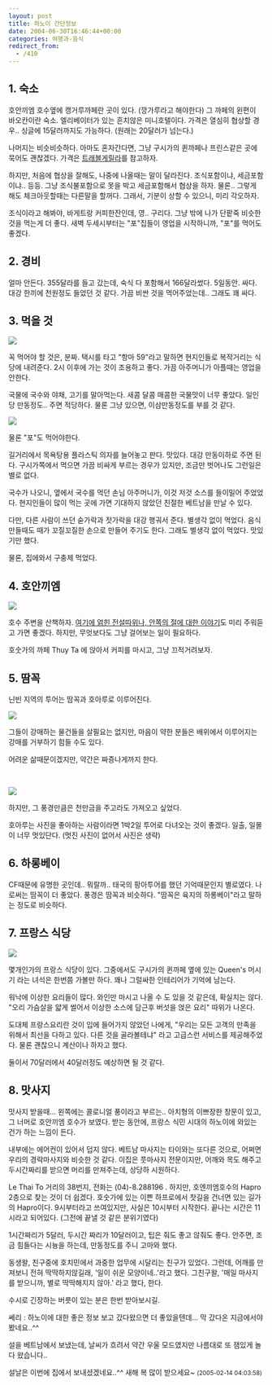 ```yaml
---
layout: post
title: 하노이 간단정보
date: 2004-06-30T16:46:44+00:00
categories: 여행과-음식
redirect_from:
  - /410
---
```


<h2>1. 숙소</h2>

호안끼엠 호수옆에 캥거루까페란 곳이 있다. (깡가루라고 해야한다) 그 까페의 왼편이 바오칸이란 숙소. 엘리베이터가 있는 흔치않은 미니호텔이다. 가격은 열심히 협상할 경우.. 싱글에 15달러까지도 가능하다. (원래는 20달러가 넘는다.)

나머지는 비슷비슷하다. 아마도 혼자간다면, 그냥 구시가의 퀸까페나 프린스같은 곳에 묵어도 괜찮겠다. 가격은 <a href="http://www.travelg.co.kr/tg12/hotel.html" target="bb">트래블게릴라</a>를 참고하자.

하지만, 처음에 협상을 잘해도, 나중에 나올때는 말이 달라진다. 조식포함이냐, 세금포함이냐.. 등등. 그냥 조식불포함으로 못을 박고 세금포함해서 협상을 하자. 물론.. 그렇게 해도 체크아웃할때는 다른말을 할꺼다. 그래서, 기분이 상할 수 있으니, 미리 각오하자.

조식이라고 해봐야, 바게트랑 커피한잔인데, 영.. 구리다. 그냥 밖에 나가 단팥죽 비슷한 것을 먹는게 더 좋다. 새벽 두세시부터는 "포"집들이 영업을 시작하니까, "포"를 먹어도 좋겠다.

<h2>2. 경비</h2>

얼마 안든다. 355달라를 들고 갔는데, 숙식 다 포함해서 166달라썼다. 5일동안. 싸다. 대강 한끼에 천원정도 들었던 것 같다. 가끔 비싼 것을 먹어주었는데.. 그래도 꽤 싸다.

<h2>3. 먹을 것</h2>

![ ](/assets/media/uploads_2004_06_PICT0632.jpg)

꼭 먹어야 할 것은, 분짜. 택시를 타고 "항마 59"라고 말하면 현지인들로 복작거리는 식당에 내려준다. 2시 이후에 가는 것이 조용하고 좋다. 가끔 아주머니가 아플때는 영업을 안한다.

국물에 국수와 야채, 고기를 말아먹는다. 새콤 달콤 매콤한 국물맛이 너무 좋았다. 일인당 만동정도.. 주면 적당하다. 물론 그냥 있으면, 이삼만동정도를 부를 것 같다.

![ ](/assets/media/uploads_2004_06_PICT0490.jpg)

물론 "포"도 먹어야한다.

길거리에서 목욕탕용 플라스틱 의자를 늘어놓고 판다. 맛있다. 대강 만동이하로 주면 된다. 구시가쪽에서 먹으면 가끔 비싸게 부르는 경우가 있지만, 조금만 벗어나도 그런일은 별로 없다.

국수가 나오니, 옆에서 국수를 먹던 손님 아주머니가, 이것 저것 소스를 들이밀어 주었었다. 현지인들이 많이 먹는 곳에 가면 기대하지 않았던 친절한 베트남을 만날 수 있다.

다만, 다른 사람이 쓰던 숟가락과 젓가락을 대강 행궈서 준다. 별생각 없이 먹었다. 음식 만들때도 때가 꼬질꼬질한 손으로 만들어 주기도 한다. 그래도 별생각 없이 먹었다. 맛있기만 했다.

물론, 집에와서 구충제 먹었다.

<h2>4. 호안끼엠</h2>

![ ](/assets/media/uploads_2004_06_PICT0704.jpg)

호수 주변을 산책하자. <a href="http://www.travelg.co.kr/tg12/saight.html" target="bb">여기에 얽힌 전설따위나, 안쪽의 절에 대한 이야기</a>도 미리 주워듣고 가면 좋겠다. 하지만, 무엇보다도 그냥 걸어보는 일이 필요하다.

호숫가의 까페 Thuy Ta 에 앉아서 커피를 마시고, 그냥 끄적거려보자.

<h2>5. 땀꼭</h2>

닌빈 지역의 투어는 땀꼭과 호아루로 이루어진다.

![ ](/assets/media/uploads_2004_06_000024s.jpg)

그들이 강매하는 물건들을 살필요는 없지만, 마음이 약한 분들은 배위에서 이루어지는 강매를 거부하기 힘들 수도 있다.

어려운 삶때문이겠지만, 약간은 짜증나게까지 한다.

<br style='clear:both' />

![ ](/assets/media/uploads_2004_06_000025.jpg)

하지만, 그 풍경만큼은 천만금을 주고라도 가져오고 싶었다.

호아루는 사진을 좋아하는 사람이라면 1박2일 투어로 다녀오는 것이 좋겠다. 일출, 일몰이 너무 멋있단다. (멋진 사진이 없어서 사진은 생략)

<h2>6. 하롱베이</h2>

CF때문에 유명한 곳인데.. 뭐랄까.. 태국의 팡아투어를 했던 기억때문인지 별로였다. 나로써는 땀꼭이 더 좋았다. 풍경은 땀꼭과 비슷하다. "땀꼭은 육지의 하롱베이"라고 말하는 정도로 비슷하다.

<h2>7. 프랑스 식당</h2>

![ ](/assets/media/uploads_2004_06_PICT0697.jpg)

몇개인가의 프랑스 식당이 있다. 그중에서도 구시가의 퀸까페 옆에 있는 Queen's 머시기 라는 녀석은 한번쯤 가볼만 하다. 꽤나 그럴싸한 인테리어가 기억에 남는다.

워낙에 이상한 요리들이 많다. 와인만 마시고 나올 수 도 있을 것 같은데, 확실치는 않다. "오리 가슴살을 얇게 썰어서 이상한 소스에 담근후 버섯을 얹은 요리" 따위가 나온다.

도대체 프랑스요리란 것이 입에 들어가지 않았던 나에게, "우리는 모든 고객의 만족을 위해서 최선을 다하고 있다. 다른 것을 골라볼테냐" 라고 고급스런 서비스를 제공해주었다. 물론 괜찮으니 계산이나 하자고 했다.

둘이서 70달러에서 40달러정도 예상하면 될 것 같다.

<h2>8. 맛사지</h2>

맛사지 받을때... 왼쪽에는 콜로니얼 풍이라고 부르는.. 아치형의 이쁘장한 창문이 있고, 그 너머로 호안끼엠 호수가 보였다. 받는 동안에, 프랑스 식민 시대의 하노이에 와있는 건가 하는 느낌이 든다.

내부에는 에어컨이 있어서 덥지 않다. 베트남 마사지는 타이와는 또다른 것으로, 어쩌면 우리의 경락마사지와 비슷한 것 같다. 이집은 풋마사지 전문이지만, 어깨와 목도 해주고 두시간짜리를 받으면 머리를 만져주는데, 상당하 시원하다.

Le Thai To 거리의 38번지, 전화는 (04)-8.288196 . 하지만, 호엔끼엠호수의 Hapro 2층으로 찾는 것이 더 쉽겠다. 호숫가에 있는 이쁜 하프로에서 찻길을 건너면 있는 길가의 Hapro이다. 9시부터라고 쓰여있지만, 사실은 10시부터 시작한다. 끝나는 시간은 11시라고 되어있다. (그전에 끝낼 것 같은 분위기였다)

1시간짜리가 5달러, 두시간 짜리가 10달러이고, 팁은 줘도 좋고 않줘도 좋다. 안주면, 조금 힘들다는 시늉을 하는데, 만동정도를 주니 고마와 했다.

동생왈, 친구중에 호치민에서 과중한 업무에 시달리는 친구가 있었다. 그런데, 어깨를 만져보니 전혀 딱딱하지않길래, '일이 쉬운 모양이네..'라고 했다. 그친구왈, '매일 마사지를 받으니까, 별로 딱딱해지지 않아.' 라고 했다, 한다.

수시로 긴장하는 버릇이 있는 분은 한번 받아보시길.
<div id=comments>
<div class=comment>
<!--- cmt:765 --->
<!--- mail: --->
<!--- parent:0 --->
쎄리 : 
하노이에 대한 좋은 정보 보고 갔다왔으면 더 좋았을텐데...
막 갔다온 지금에서야 봤네요..^^

설을 베트남에서 보냈는데,
날씨가 흐려서 약간 우울 모드였지만
나름대로 또 잼있게 놀다 왔습니다..

설날은 이번에 집에서 보내셨겠네요..^^
새해 복 많이 받으세요~
 <small>(2005-02-14 04:03:58)</small>
</div>
</div>
